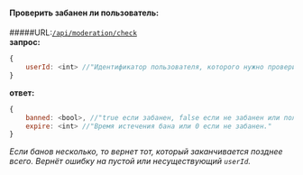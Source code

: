 ####  Проверить забанен ли пользователь:  
#####URL:[`/api/moderation/check`](http://funstream.tv/api/moderation/check)  
**запрос:**
```js
{
    userId: <int> //"Идентификатор пользователя, которого нужно проверить."
}
```
**ответ:**
```js
{
    banned: <bool>, //"true если забанен, false если не забанен или пользователь не существует."
    expire: <int> //"Время истечения бана или 0 если не забанен."
}
```
*Если банов несколько, то вернет тот, который заканчивается позднее всего. Вернёт ошибку на пустой или 
несуществующий `userId`.*
